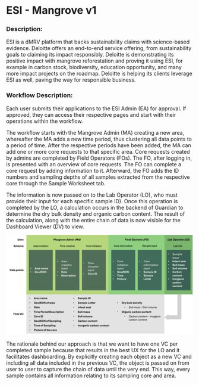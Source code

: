 # ESI - Mangrove v1
 
### Description:
ESI is a dMRV platform that backs sustainability claims with science-based evidence. Deloitte offers an end-to-end service offering, from sustainability goals to claiming its impact responsibly. Deloitte is demonstrating its positive impact with mangrove reforestation and proving it using ESI, for example in carbon stock, biodiversity, education opportunity, and many more impact projects on the roadmap. Deloitte is helping its clients leverage ESI as well, paving the way for responsible business.
 
### Workflow Description:
 
Each user submits their applications to the ESI Admin (EA) for approval. If approved, they can access their respective pages and start with their operations within the workflow.
 
The workflow starts with the Mangrove Admin (MA) creating a new area, whereafter the MA adds a new time period, thus clustering all data points to a period of time. After the respective periods have been added, the MA can add one or more core requests to that specific area. Core requests created by admins are completed by Field Operators (FOs). The FO, after logging in, is presented with an overview of core requests. The FO can complete a core request by adding information to it. Afterward, the FO adds the ID numbers and sampling depths of all samples extracted from the respective core through the Sample Worksheet tab.
 
The information is now passed on to the Lab Operator (LO), who must provide their input for each specific sample ID). Once this operation is completed by the LO, a calculation occurs in the backend of Guardian to determine the dry bulk density and organic carbon content. The result of the calculation, along with the entire chain of data is now visible for the Dashboard Viewer (DV) to view.

![ESI Mangrove v1 Data Flow](ESI_Mangrove_v1.0_Data_Flow.png "ESI Mangrove v1 Data Flow")
 
The rationale behind our approach is that we want to have one VC per completed sample because that results in the best UX for the LO and it facilitates dashboarding. By explicitly creating each object as a new VC and including all data included in the previous VC, the object is passed on from user to user to capture the chain of data until the very end. This way, every sample contains all information relating to its sampling core and area.
